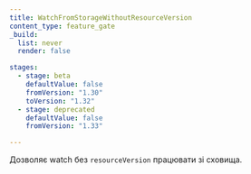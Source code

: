 ```yaml
---
title: WatchFromStorageWithoutResourceVersion
content_type: feature_gate
_build:
  list: never
  render: false

stages:
  - stage: beta
    defaultValue: false
    fromVersion: "1.30"
    toVersion: "1.32"
  - stage: deprecated
    defaultValue: false
    fromVersion: "1.33"

---
```


Дозволяє watch без `resourceVersion` працювати зі сховища.
